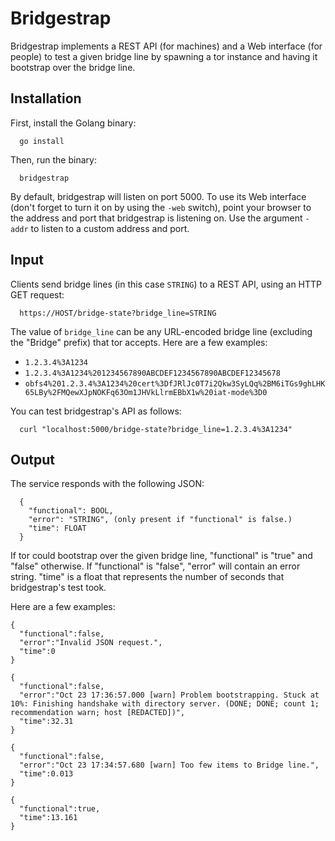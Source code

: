 Bridgestrap
===========

Bridgestrap implements a REST API (for machines) and a Web interface (for
people) to test a given bridge line by spawning a tor instance and having it
bootstrap over the bridge line.

Installation
------------

First, install the Golang binary:

      go install

Then, run the binary:

      bridgestrap

By default, bridgestrap will listen on port 5000.  To use its Web interface
(don't forget to turn it on by using the `-web` switch), point your browser to
the address and port that bridgestrap is listening on.  Use the argument
`-addr` to listen to a custom address and port.

Input
-----

Clients send bridge lines (in this case `STRING`) to a REST API, using an HTTP
GET request:

      https://HOST/bridge-state?bridge_line=STRING

The value of `bridge_line` can be any URL-encoded bridge line (excluding the
"Bridge" prefix) that tor accepts.  Here are a few examples:

* `1.2.3.4%3A1234`
* `1.2.3.4%3A1234%201234567890ABCDEF1234567890ABCDEF12345678`
* `obfs4%201.2.3.4%3A1234%20cert%3DfJRlJc0T7i2Qkw3SyLQq%2BM6iTGs9ghLHK65LBy%2FMQewXJpNOKFq63Om1JHVkLlrmEBbX1w%20iat-mode%3D0`

You can test bridgestrap's API as follows:

      curl "localhost:5000/bridge-state?bridge_line=1.2.3.4%3A1234"

Output
------

The service responds with the following JSON:

      {
        "functional": BOOL,
        "error": "STRING", (only present if "functional" is false.)
        "time": FLOAT
      }

If tor could bootstrap over the given bridge line, "functional" is "true" and
"false" otherwise.  If "functional" is "false", "error" will contain an error
string.  "time" is a float that represents the number of seconds that
bridgestrap's test took.

Here are a few examples:

    {
      "functional":false,
      "error":"Invalid JSON request.",
      "time":0
    }

    {
      "functional":false,
      "error":"Oct 23 17:36:57.000 [warn] Problem bootstrapping. Stuck at 10%: Finishing handshake with directory server. (DONE; DONE; count 1; recommendation warn; host [REDACTED])",
      "time":32.31
    }

    {
      "functional":false,
      "error":"Oct 23 17:34:57.680 [warn] Too few items to Bridge line.",
      "time":0.013
    }

    {
      "functional":true,
      "time":13.161
    }
